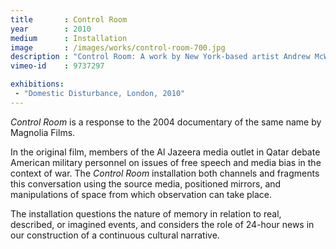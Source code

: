 ```yaml
---
title       : Control Room
year        : 2010
medium      : Installation
image       : /images/works/control-room-700.jpg
description : "Control Room: A work by New York-based artist Andrew McWilliams."
vimeo-id    : 9737297

exhibitions:
 - "Domestic Disturbance, London, 2010"
---
```

_Control Room_ is a response to the 2004 documentary of the same name by Magnolia Films.

In the original film, members of the Al Jazeera media outlet in Qatar debate American military personnel on issues of free speech and media bias in the context of war. The _Control Room_ installation both channels and fragments this conversation using the source media, positioned mirrors, and manipulations of space from which observation can take place.

The installation questions the nature of memory in relation to real, described, or imagined events, and considers the role of 24-hour news in our construction of a continuous cultural narrative.